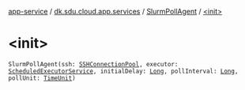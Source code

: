 [app-service](../../index.md) / [dk.sdu.cloud.app.services](../index.md) / [SlurmPollAgent](index.md) / [&lt;init&gt;](./-init-.md)

# &lt;init&gt;

`SlurmPollAgent(ssh: `[`SSHConnectionPool`](../../dk.sdu.cloud.app.services.ssh/-s-s-h-connection-pool/index.md)`, executor: `[`ScheduledExecutorService`](http://docs.oracle.com/javase/6/docs/api/java/util/concurrent/ScheduledExecutorService.html)`, initialDelay: `[`Long`](https://kotlinlang.org/api/latest/jvm/stdlib/kotlin/-long/index.html)`, pollInterval: `[`Long`](https://kotlinlang.org/api/latest/jvm/stdlib/kotlin/-long/index.html)`, pollUnit: `[`TimeUnit`](http://docs.oracle.com/javase/6/docs/api/java/util/concurrent/TimeUnit.html)`)`